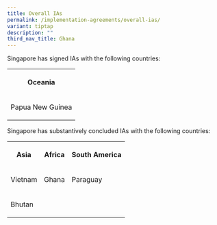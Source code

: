 ```yaml
---
title: Overall IAs
permalink: /implementation-agreements/overall-ias/
variant: tiptap
description: ""
third_nav_title: Ghana
---
```

<p>Singapore has signed IAs with the following countries:</p>
<table>
<tbody>
<tr>
<th rowspan="1" colspan="1">
<p>Oceania</p>
</th>
</tr>
<tr>
<td rowspan="1" colspan="1">
<p>Papua New Guinea</p>
</td>
</tr>
</tbody>
</table>
<p>Singapore has substantively concluded IAs with the following countries:</p>
<table>
<tbody>
<tr>
<th rowspan="1" colspan="1">
<p>Asia</p>
</th>
<th rowspan="1" colspan="1">
<p>Africa</p>
</th>
<th rowspan="1" colspan="1">
<p>South America</p>
</th>
</tr>
<tr>
<td rowspan="1" colspan="1">
<p>Vietnam</p>
</td>
<td rowspan="1" colspan="1">
<p>Ghana</p>
</td>
<td rowspan="1" colspan="1">
<p>Paraguay</p>
</td>
</tr>
<tr>
<td rowspan="1" colspan="1">
<p>Bhutan</p>
</td>
<td rowspan="1" colspan="1">
<p></p>
</td>
<td rowspan="1" colspan="1">
<p></p>
</td>
</tr>
</tbody>
</table>
<p></p>